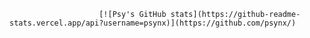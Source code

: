                         [![Psy's GitHub stats](https://github-readme-stats.vercel.app/api?username=psynx)](https://github.com/psynx/)
